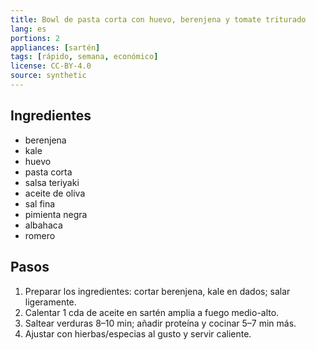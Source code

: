 ```yaml
---
title: Bowl de pasta corta con huevo, berenjena y tomate triturado
lang: es
portions: 2
appliances: [sartén]
tags: [rápido, semana, económico]
license: CC-BY-4.0
source: synthetic
---
```

## Ingredientes
- berenjena
- kale
- huevo
- pasta corta
- salsa teriyaki
- aceite de oliva
- sal fina
- pimienta negra
- albahaca
- romero

## Pasos
1. Preparar los ingredientes: cortar berenjena, kale en dados; salar ligeramente.
2. Calentar 1 cda de aceite en sartén amplia a fuego medio-alto.
3. Saltear verduras 8–10 min; añadir proteína y cocinar 5–7 min más.
4. Ajustar con hierbas/especias al gusto y servir caliente.
